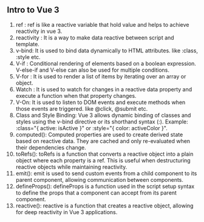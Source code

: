 ## Intro to Vue 3

1. ref : ref is like a reactive variable that hold value and helps to achieve reactivity in vue 3.
2. reactivity : It is a way to make data reactive between script and template.
3. v-bind: It is used to bind data dynamically to HTML attributes. like :class, :style etc.
4. V-if : Conditional rendering of elements based on a boolean expression. V-else-if and V-else can also be used for multiple conditions.
5. V-for : It is used to render a list of items by iterating over an array or object.
6. Watch : It is used to watch for changes in a reactive data property and execute a function when that property changes.
7. V-On: It is used to listen to DOM events and execute methods when those events are triggered. like @click, @submit etc.
8. Class and Style Binding: Vue 3 allows dynamic binding of classes and styles using the v-bind directive or its shorthand syntax (:). Example: :class="{ active: isActive }" or :style="{ color: activeColor }".
9. computed(): Computed properties are used to create derived state based on reactive data. They are cached and only re-evaluated when their dependencies change.
10. toRefs(): toRefs is a function that converts a reactive object into a plain object where each property is a ref. This is useful when destructuring reactive objects while maintaining reactivity.
11. emit(): emit is used to send custom events from a child component to its parent component, allowing communication between components.
12. defineProps(): defineProps is a function used in the script setup syntax to define the props that a component can accept from its parent component.
13. reactive(): reactive is a function that creates a reactive object, allowing for deep reactivity in Vue 3 applications.
